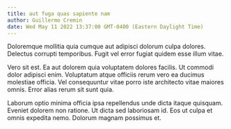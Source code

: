 ```yaml
---
title: aut fuga quas sapiente nam
author: Guillermo Cremin
date: Wed May 11 2022 13:37:00 GMT-0400 (Eastern Daylight Time)
---
```

Doloremque mollitia quia cumque aut adipisci dolorum culpa dolores. Delectus corrupti temporibus. Fugit vel error fugiat quidem esse illum vitae.

 Vero sit est. Ea aut dolorem quia voluptatem dolores facilis. Ut commodi dolor adipisci enim. Voluptatum atque officiis rerum vero ea ducimus molestiae officia. Vel consequuntur vitae porro iste architecto vitae maiores omnis. Error alias rerum sit sunt quia.

 Laborum optio minima officia ipsa repellendus unde dicta itaque quisquam. Eveniet dolorem non ratione. Ut dicta sed laboriosam id. Eos ut culpa et omnis expedita nemo. Dolorum magnam possimus et.